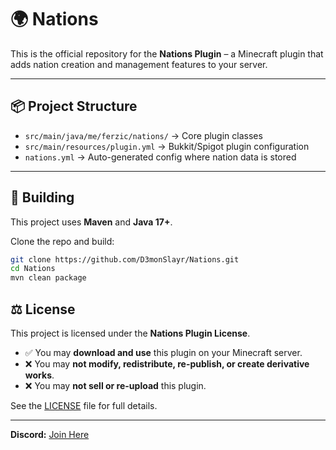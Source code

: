 # 🌍 Nations

This is the official repository for the **Nations Plugin** – a Minecraft plugin that adds nation creation and management features to your server.  

---

## 📦 Project Structure

- `src/main/java/me/ferzic/nations/` → Core plugin classes  
- `src/main/resources/plugin.yml` → Bukkit/Spigot plugin configuration  
- `nations.yml` → Auto-generated config where nation data is stored  

---

## 🚀 Building

This project uses **Maven** and **Java 17+**.

Clone the repo and build:

```sh
git clone https://github.com/D3monSlayr/Nations.git
cd Nations
mvn clean package 
```

## ⚖️ License

This project is licensed under the **Nations Plugin License**.

- ✅ You may **download and use** this plugin on your Minecraft server.  
- ❌ You may **not modify, redistribute, re-publish, or create derivative works**.  
- ❌ You may **not sell or re-upload** this plugin.  

See the [LICENSE](./LICENSE) file for full details.

---

**Discord:** [Join Here](https://discord.gg/E9NsdR7mKt)
